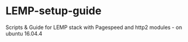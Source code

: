 # LEMP-setup-guide
Scripts &amp; Guide for LEMP stack with Pagespeed and http2 modules - on ubuntu 16.04.4
